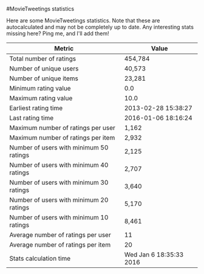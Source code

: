 #MovieTweetings statistics

Here are some MovieTweetings statistics. Note that these are autocalculated and may not be completely up to date. Any interesting stats missing here? Ping me, and I'll add them!

Metric | Value
--- | ---
Total number of ratings                 | 454,784
Number of unique users                  | 40,573
Number of unique items                  | 23,281
Minimum rating value                    | 0.0
Maximum rating value                    | 10.0
Earliest rating time                    | 2013-02-28 15:38:27
Last rating time                        | 2016-01-06 18:16:24
Maximum number of ratings per user      | 1,162
Maximum number of ratings per item      | 2,932
Number of users with minimum 50 ratings | 2,125
Number of users with minimum 40 ratings | 2,707
Number of users with minimum 30 ratings | 3,640
Number of users with minimum 20 ratings | 5,170
Number of users with minimum 10 ratings | 8,461
Average number of ratings per user      | 11
Average number of ratings per item      | 20
Stats calculation time                  | Wed Jan  6 18:35:33 2016

